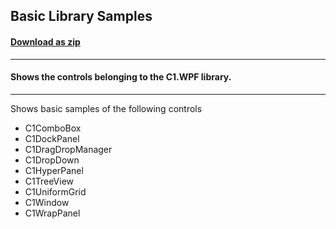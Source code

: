 ## Basic Library Samples
#### [Download as zip](https://grapecity.github.io/DownGit/#/home?url=https://github.com/GrapeCity/ComponentOne-WPF-Samples/tree/master/NET_4.6.2/C1.WPF/CS/BasicControls)
____
#### Shows the controls belonging to the C1.WPF library.
____
Shows basic samples of the following controls

* C1ComboBox
* C1DockPanel
* C1DragDropManager
* C1DropDown
* C1HyperPanel
* C1TreeView
* C1UniformGrid
* C1Window
* C1WrapPanel
